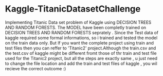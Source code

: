 # Kaggle-TitanicDatasetChallenge
Implementing Titanic Data set problem of Kaggle using DECISION TREES AND RANDOM FORESTS.
The MODEL have been completly trained on DECISION TREES AND RANDOM FORESTS seprately .
Since the Test data of kaggle required some formal informations, so i trained and tested the model on the train data only.
But If you want the complete project using train and test files then you can reffer to 'Titanic2' project.Although the train.csv and the test.csv of kaggle might be different fromt those of thr train and test file used for the Titanic2 project, but all the steps are exactly same , u just need to change the file location and add the train and test files of kaggle , you wil recieve the correct outcome :)

